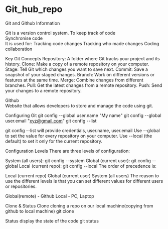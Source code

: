 # Git_hub_repo
Git and Github Information 

Git is a version control system.
To keep track of code<br>
Synchronise code
<br>
It is used for:
Tracking code changes
Tracking who made changes
Coding collaboration

Key Git Concepts
Repository: A folder where Git tracks your project and its history.
Clone: Make a copy of a remote repository on your computer.
Stage: Tell Git which changes you want to save next.
Commit: Save a snapshot of your staged changes.
Branch: Work on different versions or features at the same time.
Merge: Combine changes from different branches.
Pull: Get the latest changes from a remote repository.
Push: Send your changes to a remote repository.



Github<br>
Website that allows developers to store and manage the code using git.

Configuring Git
git config --global user.name "My name"
git config --global user.email "xyz@gmail.com"
git config --list

git config --list will provide credentials, user.name, user.email
Use --global to set the value for every repository on your computer.
Use --local (the default) to set it only for the current repository.

Configuration Levels
There are three levels of configuration:

System (all users): git config --system
Global (current user): git config --global
Local (current repo): git config --local
The order of precedence is:

Local (current repo)
Global (current user)
System (all users)
The reason to use the different levels is that you can set different values for different users or repositories.

Global(remote) - Github
Local - PC, Laptop

Clone & Status
Clone
cloning  a repo on our local machine(copying from github to local machine)
git clone <url>

Status
display the state of the code
git status
